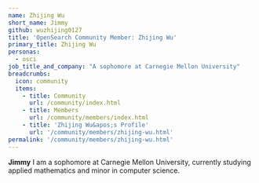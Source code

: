 ```yaml
---
name: Zhijing Wu
short_name: Jimmy
github: wuzhijing0127
title: 'OpenSearch Community Member: Zhijing Wu'
primary_title: Zhijing Wu
personas:
  - osci
job_title_and_company: "A sophomore at Carnegie Mellon University"
breadcrumbs:
  icon: community
  items:
    - title: Community
      url: /community/index.html
    - title: Members
      url: /community/members/index.html
    - title: 'Zhijing Wu&apos;s Profile'
      url: '/community/members/zhijing-wu.html'
permalink: '/community/members/zhijing-wu.html'
---
```


**Jimmy** I am a sophomore at Carnegie Mellon University, currently studying applied mathematics and minor in computer science.
